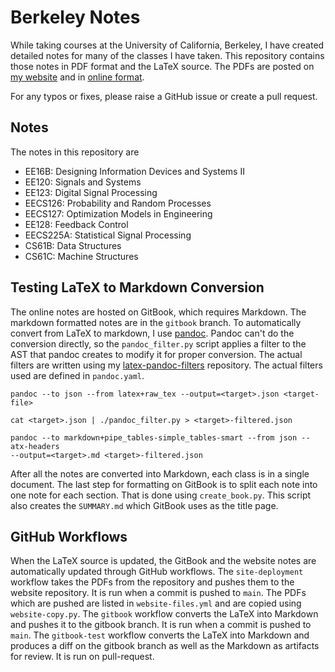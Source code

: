 # Berkeley Notes
While taking courses at the University of California, Berkeley, I have created detailed notes for many of the classes I have taken.
This repository contains those notes in PDF format and the LaTeX source. The
PDFs are posted on [my website](anmolparande.com/resources) and in [online
format](notes.anmolparande.com).

For any typos or fixes, please raise a GitHub issue or create a pull request.

## Notes
The notes in this repository are
- EE16B: Designing Information Devices and Systems II
- EE120: Signals and Systems
- EE123: Digital Signal Processing
- EECS126: Probability and Random Processes
- EECS127: Optimization Models in Engineering
- EE128: Feedback Control
- EECS225A: Statistical Signal Processing
- CS61B: Data Structures
- CS61C: Machine Structures

## Testing LaTeX to Markdown Conversion

The online notes are hosted on GitBook, which requires Markdown. The markdown
formatted notes are in the `gitbook` branch. To automatically convert from LaTeX
to markdown, I use [pandoc](https://pandoc.org). Pandoc can't do the conversion
directly, so the `pandoc_filter.py` script applies a filter to the AST that
pandoc creates to modify it for proper conversion. The actual filters are
written using my
[latex-pandoc-filters](https://github.com/aparande/latex-pandoc-filters)
repository. The actual filters used are defined in `pandoc.yaml`.

```
pandoc --to json --from latex+raw_tex --output=<target>.json <target-file>

cat <target>.json | ./pandoc_filter.py > <target>-filtered.json

pandoc --to markdown+pipe_tables-simple_tables-smart --from json --atx-headers
--output=<target>.md <target>-filtered.json
```

After all the notes are converted into Markdown, each class is in a single
document. The last step for formatting on GitBook is to split each note into one
note for each section. That is done using `create_book.py`. This script also
creates the `SUMMARY.md` which GitBook uses as the title page.

## GitHub Workflows

When the LaTeX source is updated, the GitBook and the website notes are
automatically updated through GitHub workflows. The `site-deployment` workflow
takes the PDFs from the repository and pushes them to the website repository. It
is run when a commit is pushed to `main`.  The PDFs which are pushed are listed
in `website-files.yml` and are copied using `website-copy.py`.  The `gitbook`
workflow converts the LaTeX into Markdown and pushes it to the gitbook branch.
It is run when a commit is pushed to `main`. The `gitbook-test` workflow
converts the LaTeX into Markdown and produces a diff on the gitbook branch as
well as the Markdown as artifacts for review. It is run on pull-request.
